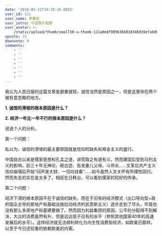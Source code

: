 ```yaml
---
date: '2018-05-11T19:20:26.085Z'
user_id: 111
user_name: 李集安
user_intro: 守望那片田野
user_avatar: >-
    /static/upload/thumb/small50-u-thumb-111a0e8f089636b838348d39efa9d6c8850aab04e4c.png
upvote: 33
downvote: 0
comments:
    - ''
    - ''
    - ''
    - ''
    - ''
    - ''
    - ''
---
```


我认为人民日报的这篇文章是避重就轻，诚信当然是原因之一，但是这里存在两个被有意忽略的地方。

  

**1\. 诚信的滑坡的根本原因是什么？**

**2\. 经济一年比一年不行的根本原因是什么？**

说说个人的分析。

第一个问题：

私以为，诚信的滑坡的最主要原因就是信仰的缺失和拜金主义的盛行。

中国自古以来是儒家思想和孔孟之道，讲究取之有道有义。然而建国后受到马列主义的影响，前三十年无神论、砸古迹、告发妻儿父母、斗师长……文革后共产主义信仰崩塌后开始“闷声发大财、一切向钱看”……如今虽然人文关怀有所理性回归，然而失去的实在是太多了。相反在日韩台，可以看到儒家的较好的传承。

  

第二个问题：

经济下滑的根本原因不在于诚信的缺失，而在于旧有的经济模式（出口导向型+政府国企主导的房地产和基础设施拉动经济的凯恩斯主义）逐步走到了尽头，毕竟也没有那么多房地产和基建要做了。然而因为利益集团的原因，公平的分配得不到解决，大众的消费虽然有升，但是远远低于应有的水平（参照其他国家40年的高速发展后的水平）。这样经济就无法顺利转化为内生性消费型经济，如欧美日那样。以至于今日还较重的依赖欧美的内需。
